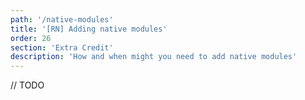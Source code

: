 ```yaml
---
path: '/native-modules'
title: '[RN] Adding native modules'
order: 26
section: 'Extra Credit'
description: 'How and when might you need to add native modules'
---
```


// TODO